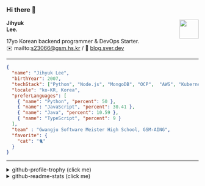 ### Hi there 👋
<img src="https://github.githubassets.com/images/mona-loading-default.gif" width="50px" align="right">
</a>

**Jihyuk\
Lee.**

17yo Korean backend programmer & DevOps Starter.\
✉️ mailto:s23066@gsm.hs.kr
/ 
🔗 [blog.sver.dev](https://blog.sver.dev)

---

```json
{
  "name": "Jihyuk Lee",
  "birthYear": 2007,
  "techStack": ["Python", "Node.js", "MongoDB", "OCP",  "AWS", "Kubernetes"],
  "locale": "ko-KR, Korea",
  "preferLanguages": [
    { "name": "Python", "percent": 50 },
    { "name": "JavaScript", "percent": 30.41 },
    { "name": "Java", "percent": 10.59 },
    { "name": "TypeScript", "percent": 9 }
  ],
  "team" : "Gwangju Software Meister High School, GSM-AING",
  "favorite": {
    "cat": "🐈"
  }
}
```
---
<details>
  <summary>github-profile-trophy (click me)</summary>
  
![](https://github-profile-trophy.vercel.app/?username=withJihyuk&row=1&column=8&theme=nord)
  
</details>
<details>
  <summary>github-readme-stats (click me)</summary>
  
<!--START_SECTION:waka-->
![Code Time](http://img.shields.io/badge/Code%20Time-362%20hrs%2013%20mins-blue)

![Lines of code](https://img.shields.io/badge/%EC%A0%80%EB%8A%94%20%EC%97%AC%ED%83%9C%EA%B9%8C%EC%A7%80%20-339.5%20thousand%20%EC%A4%84%EC%9D%98%20%EC%BD%94%EB%93%9C%EB%A5%BC%20%EC%9E%91%EC%84%B1%ED%96%88%EC%96%B4%EC%9A%94.-blue)

**저는 저녁형 인간이에요. 🦉** 

```text
🌞 아침                     76 commits          ██░░░░░░░░░░░░░░░░░░░░░░░   09.88 % 
🌆 낮　                     247 commits         ████████░░░░░░░░░░░░░░░░░   32.12 % 
🌃 저녁                     309 commits         ██████████░░░░░░░░░░░░░░░   40.18 % 
🌙 밤　                     137 commits         ████░░░░░░░░░░░░░░░░░░░░░   17.82 % 
```


📊 **저는 이번주를 이렇게 시간을 보냈어요.** 

```text
🕑︎ Timezone: Asia/Seoul

💬 프로그래밍 언어들: 
Markdown                 2 hrs 13 mins       ████████░░░░░░░░░░░░░░░░░   31.89 % 
TypeScript               2 hrs 7 mins        ████████░░░░░░░░░░░░░░░░░   30.29 % 
Text                     1 hr 19 mins        █████░░░░░░░░░░░░░░░░░░░░   18.98 % 
Other                    54 mins             ███░░░░░░░░░░░░░░░░░░░░░░   12.90 % 
Swift                    9 mins              █░░░░░░░░░░░░░░░░░░░░░░░░   02.15 % 

🔥 에디터들: 
VS Code                  6 hrs 49 mins       ████████████████████████░   97.60 % 
Xcode                    9 mins              █░░░░░░░░░░░░░░░░░░░░░░░░   02.15 % 
Notion                   1 min               ░░░░░░░░░░░░░░░░░░░░░░░░░   00.25 % 

💻 운영 체제들: 
Mac                      6 hrs 59 mins       █████████████████████████   100.00 % 
```


 Last Updated on 24/06/2024 18:41:56 UTC
<!--END_SECTION:waka-->

</details>

</div>

